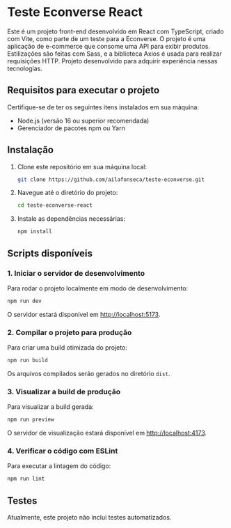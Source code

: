 # Teste Econverse React

Este é um projeto front-end desenvolvido em React com TypeScript, criado com Vite, como parte de um teste para a Econverse. O projeto é uma aplicação de e-commerce que consome uma API para exibir produtos. Estilizações são feitas com Sass, e a biblioteca Axios é usada para realizar requisições HTTP. Projeto desenvolvido para adquirir experiência nessas tecnologias.

## Requisitos para executar o projeto

Certifique-se de ter os seguintes itens instalados em sua máquina:

- Node.js (versão 16 ou superior recomendada)
- Gerenciador de pacotes npm ou Yarn

## Instalação

1. Clone este repositório em sua máquina local:
   ```bash
   git clone https://github.com/ailafonseca/teste-econverse.git
   ```
2. Navegue até o diretório do projeto:
   ```bash
   cd teste-econverse-react
   ```
3. Instale as dependências necessárias:
   ```bash
   npm install
   ```

## Scripts disponíveis

### 1. Iniciar o servidor de desenvolvimento
Para rodar o projeto localmente em modo de desenvolvimento:
```bash
npm run dev
```
O servidor estará disponível em [http://localhost:5173](http://localhost:5173).

### 2. Compilar o projeto para produção
Para criar uma build otimizada do projeto:
```bash
npm run build
```
Os arquivos compilados serão gerados no diretório `dist`.

### 3. Visualizar a build de produção
Para visualizar a build gerada:
```bash
npm run preview
```
O servidor de visualização estará disponível em [http://localhost:4173](http://localhost:4173).

### 4. Verificar o código com ESLint
Para executar a lintagem do código:
```bash
npm run lint
```

## Testes

Atualmente, este projeto não inclui testes automatizados. 




